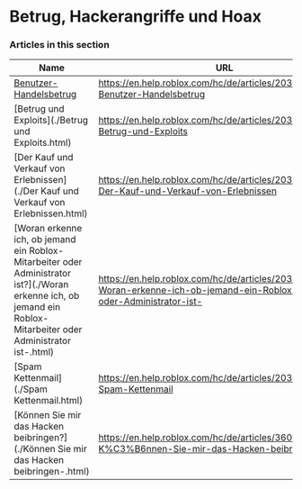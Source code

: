 # Betrug, Hackerangriffe und Hoax  
### Articles in this section
Name|URL
-|-
[Benutzer-Handelsbetrug](./Benutzer-Handelsbetrug.html) |https://en.help.roblox.com/hc/de/articles/203312390-Benutzer-Handelsbetrug
[Betrug und Exploits](./Betrug und Exploits.html) |https://en.help.roblox.com/hc/de/articles/203312450-Betrug-und-Exploits
[Der Kauf und Verkauf von Erlebnissen](./Der Kauf und Verkauf von Erlebnissen.html) |https://en.help.roblox.com/hc/de/articles/203313980-Der-Kauf-und-Verkauf-von-Erlebnissen
[Woran erkenne ich, ob jemand ein Roblox-Mitarbeiter oder Administrator ist?](./Woran erkenne ich, ob jemand ein Roblox-Mitarbeiter oder Administrator ist-.html) |https://en.help.roblox.com/hc/de/articles/203313360-Woran-erkenne-ich-ob-jemand-ein-Roblox-Mitarbeiter-oder-Administrator-ist-
[Spam Kettenmail](./Spam Kettenmail.html) |https://en.help.roblox.com/hc/de/articles/203312510-Spam-Kettenmail
[Können Sie mir das Hacken beibringen?](./Können Sie mir das Hacken beibringen-.html) |https://en.help.roblox.com/hc/de/articles/360000242306-K%C3%B6nnen-Sie-mir-das-Hacken-beibringen-